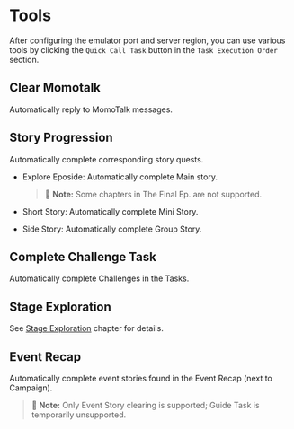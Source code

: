 <LanguageWarn/>

# Tools
After configuring the emulator port and server region, you can use various tools by clicking the `Quick Call Task` button in the `Task Execution Order` section.

## Clear Momotalk
Automatically reply to MomoTalk messages.

## Story Progression
Automatically complete corresponding story quests.

- Explore Eposide: Automatically complete Main story.
  
  >:memo: **Note:** Some chapters in The Final Ep. are not supported.

- Short Story: Automatically complete Mini Story.
- Side Story: Automatically complete Group Story.

## Complete Challenge Task
Automatically complete Challenges in the Tasks.

## Stage Exploration
See [Stage Exploration](/en_US/docs/manual/introduction/explore-stage.md) chapter for details.

## Event Recap
Automatically complete event stories found in the Event Recap (next to Campaign).

>:memo: **Note:** Only Event Story clearing is supported; Guide Task is temporarily unsupported.
